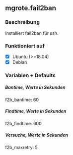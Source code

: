 ## mgrote.fail2ban

### Beschreibung
Installiert fail2ban für ssh.

### Funktioniert auf
- [x] Ubuntu (>=18.04)
- [x] Debian

### Variablen + Defaults
##### Bantime, Werte in Sekunden
  f2b_bantime: 60
##### Findtime, Werte in Sekunden
  f2b_findtime: 600
##### Versuche, Werte in Sekunden
  f2b_maxretry: 5
